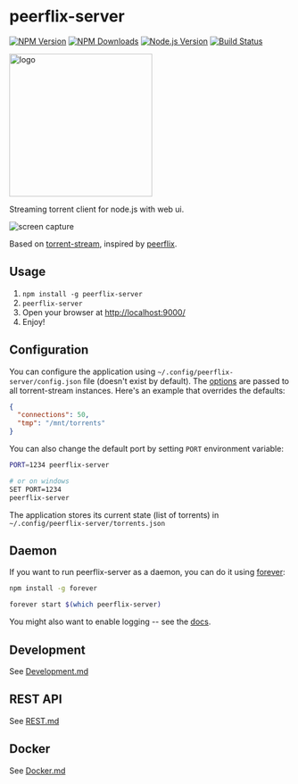 peerflix-server
===============

[![NPM Version][npm-image]][npm-url]
[![NPM Downloads][downloads-image]][downloads-url]
[![Node.js Version][node-version-image]][node-version-url]
[![Build Status][travis-image]][travis-url]

<img src="https://cdn.rawgit.com/asapach/peerflix-server/master/app/images/logo.svg" alt="logo" height="256">

Streaming torrent client for node.js with web ui.

![screen capture](https://cdn.rawgit.com/asapach/peerflix-server/master/capture.gif)

Based on [torrent-stream](https://github.com/mafintosh/torrent-stream), inspired by [peerflix](https://github.com/mafintosh/peerflix).

## Usage

1. `npm install -g peerflix-server`
1. `peerflix-server`
1. Open your browser at [http://localhost:9000/](http://localhost:9000/)
1. Enjoy!

## Configuration

You can configure the application using `~/.config/peerflix-server/config.json` file (doesn't exist by default).
The [options](https://github.com/mafintosh/torrent-stream#full-api) are passed to all torrent-stream instances.
Here's an example that overrides the defaults:

```json
{
  "connections": 50,
  "tmp": "/mnt/torrents"
}
```

You can also change the default port by setting `PORT` environment variable:

```sh
PORT=1234 peerflix-server

# or on windows
SET PORT=1234
peerflix-server
```

The application stores its current state (list of torrents) in `~/.config/peerflix-server/torrents.json`

## Daemon

If you want to run peerflix-server as a daemon, you can do it using [forever](https://github.com/foreverjs/forever):

```sh
npm install -g forever
```

```sh
forever start $(which peerflix-server)
```

You might also want to enable logging -- see the [docs](https://github.com/foreverjs/forever#command-line-usage).

## Development

See [Development.md](Development.md)

## REST API

See [REST.md](REST.md)

## Docker

See [Docker.md](Docker.md)

[npm-image]: https://img.shields.io/npm/v/peerflix-server.svg?style=flat
[npm-url]: https://npmjs.org/package/peerflix-server
[node-version-image]: https://img.shields.io/node/v/peerflix-server.svg?style=flat
[node-version-url]: http://nodejs.org/download/
[travis-image]: https://img.shields.io/travis/asapach/peerflix-server.svg?style=flat
[travis-url]: https://travis-ci.org/asapach/peerflix-server
[downloads-image]: https://img.shields.io/npm/dm/peerflix-server.svg?style=flat
[downloads-url]: https://npmjs.org/package/peerflix-server
